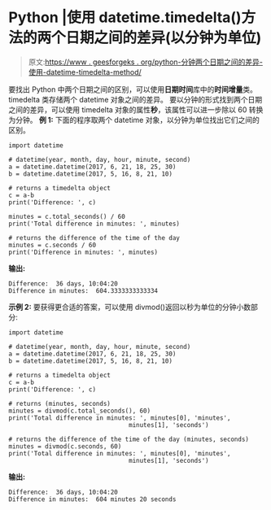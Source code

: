 # Python |使用 datetime.timedelta()方法的两个日期之间的差异(以分钟为单位)

> 原文:[https://www . geesforgeks . org/python-分钟两个日期之间的差异-使用-datetime-timedelta-method/](https://www.geeksforgeeks.org/python-difference-between-two-dates-in-minutes-using-datetime-timedelta-method/)

要找出 Python 中两个日期之间的区别，可以使用**日期时间**库中的**时间增量**类。timedelta 类存储两个 datetime 对象之间的差异。
要以分钟的形式找到两个日期之间的差异，可以使用 timedelta 对象的属性**秒**，该属性可以进一步除以 60 转换为分钟。
**例 1:**
下面的程序取两个 datetime 对象，以分钟为单位找出它们之间的区别。

```
import datetime

# datetime(year, month, day, hour, minute, second)
a = datetime.datetime(2017, 6, 21, 18, 25, 30)
b = datetime.datetime(2017, 5, 16, 8, 21, 10)

# returns a timedelta object
c = a-b 
print('Difference: ', c)

minutes = c.total_seconds() / 60
print('Total difference in minutes: ', minutes)

# returns the difference of the time of the day
minutes = c.seconds / 60
print('Difference in minutes: ', minutes)
```

**输出:**

```
Difference:  36 days, 10:04:20
Difference in minutes:  604.3333333333334
```

**示例 2:**
要获得更合适的答案，可以使用 divmod()返回以秒为单位的分钟小数部分:

```
import datetime

# datetime(year, month, day, hour, minute, second)
a = datetime.datetime(2017, 6, 21, 18, 25, 30)
b = datetime.datetime(2017, 5, 16, 8, 21, 10)

# returns a timedelta object
c = a-b 
print('Difference: ', c)

# returns (minutes, seconds)
minutes = divmod(c.total_seconds(), 60) 
print('Total difference in minutes: ', minutes[0], 'minutes',
                                 minutes[1], 'seconds')

# returns the difference of the time of the day (minutes, seconds)
minutes = divmod(c.seconds, 60) 
print('Total difference in minutes: ', minutes[0], 'minutes',
                                 minutes[1], 'seconds')
```

**输出:**

```
Difference:  36 days, 10:04:20
Difference in minutes:  604 minutes 20 seconds
```